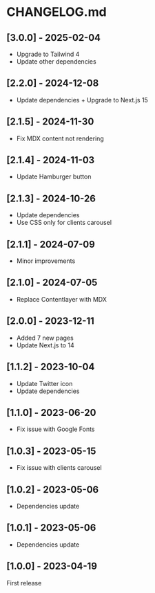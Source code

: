 # CHANGELOG.md

## [3.0.0] - 2025-02-04

- Upgrade to Tailwind 4
- Update other dependencies

## [2.2.0] - 2024-12-08

- Update dependencies + Upgrade to Next.js 15

## [2.1.5] - 2024-11-30

- Fix MDX content not rendering

## [2.1.4] - 2024-11-03

- Update Hamburger button

## [2.1.3] - 2024-10-26

- Update dependencies
- Use CSS only for clients carousel

## [2.1.1] - 2024-07-09

- Minor improvements

## [2.1.0] - 2024-07-05

- Replace Contentlayer with MDX

## [2.0.0] - 2023-12-11

- Added 7 new pages
- Update Next.js to 14

## [1.1.2] - 2023-10-04

- Update Twitter icon
- Update dependencies

## [1.1.0] - 2023-06-20

- Fix issue with Google Fonts

## [1.0.3] - 2023-05-15

- Fix issue with clients carousel

## [1.0.2] - 2023-05-06

- Dependencies update

## [1.0.1] - 2023-05-06

- Dependencies update

## [1.0.0] - 2023-04-19

First release
